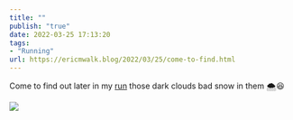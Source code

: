 ```yaml
---
title: ""
publish: "true"
date: 2022-03-25 17:13:20
tags:
- "Running"
url: https://ericmwalk.blog/2022/03/25/come-to-find.html
---
```

Come to find out later in my [run](http://www.strava.com/activities/6881072644) those dark clouds bad snow in them 🌨😆

![](https://ericmwalk.blog/uploads/2022/b0cc76b66d.jpg)